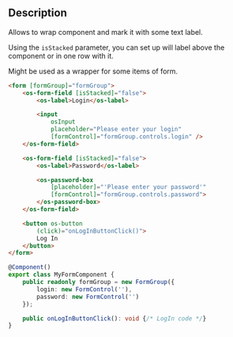 ## Description

Allows to wrap component and mark it with some text label.

Using the `isStacked` parameter, you can set up will label
above the component or in one row with it.

Might be used as a wrapper for some items of form.

```html
<form [formGroup]="formGroup">
    <os-form-field [isStacked]="false">
        <os-label>Login</os-label>

        <input
            osInput
            placeholder="Please enter your login"
            [formControl]="formGroup.controls.login" />
    </os-form-field>

    <os-form-field [isStacked]="false">
        <os-label>Password</os-label>

        <os-password-box
            [placeholder]="'Please enter your password'"
            [formControl]="formGroup.controls.password">
        </os-password-box>
    </os-form-field>

    <button os-button
        (click)="onLogInButtonClick()">
        Log In
    </button>
</form>
```

```typescript
@Component()
export class MyFormComponent {
    public readonly formGroup = new FormGroup({
        login: new FormControl(''),
        password: new FormControl('')
    });

    public onLogInButtonClick(): void {/* LogIn code */}
}
```
